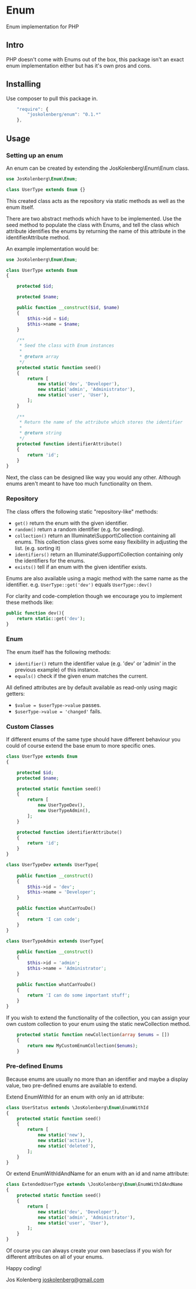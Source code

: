 # Enum
Enum implementation for PHP

## Intro
PHP doesn't come with Enums out of the box, this package isn't an exact enum implementation either but has it's own pros and cons.


## Installing

Use composer to pull this package in.

```js
    "require": {
        "joskolenberg/enum": "0.1.*"
    },
```

## Usage

### Setting up an enum

An enum can be created by extending the JosKolenberg\Enum\Enum class.

```php
use JosKolenberg\Enum\Enum;

class UserType extends Enum {}
```
This created class acts as the repository via static methods as well as the enum itself.

There are two abstract methods which have to be implemented.
Use the seed method to populate the class with Enums, and tell the class which attribute identifies the enums by returning the name of this attribute in the identifierAttribute method.

An example implementation would be:

```php
use JosKolenberg\Enum\Enum;

class UserType extends Enum
{

    protected $id;

    protected $name;

    public function __construct($id, $name)
    {
        $this->id = $id;
        $this->name = $name;
    }

    /**
     * Seed the class with Enum instances
     *
     * @return array
     */
    protected static function seed()
    {
        return [
            new static('dev', 'Developer'),
            new static('admin', 'Administrator'),
            new static('user', 'User'),
        ];
    }

    /**
     * Return the name of the attribute which stores the identifier
     *
     * @return string
     */
    protected function identifierAttribute()
    {
        return 'id';
    }
}
```

Next, the class can be designed like way you would any other. Although enums aren't meant to have too much functionality on them.

### Repository
The class offers the following static "repository-like" methods:
- `get()` return the enum with the given identifier.
- `random()` return a random identifier (e.g. for seeding).
- `collection()` return an Illuminate\Support\Collection containing all enums. This collection class gives some easy flexibility in adjusting the list. (e.g. sorting it)
- `identifiers()` return an Illuminate\Support\Collection containing only the identifiers for the enums.
- `exists()` tell if an enum with the given identifier exists.

Enums are also available using a magic method with the same name as the identifier. e.g. `UserType::get('dev')` equals `UserType::dev()`

For clarity and code-completion though we encourage you to implement these methods like:
```php
public function dev(){
    return static::get('dev');
}
```

### Enum
The enum itself has the following methods:
- `identifier()` return the identifier value (e.g. 'dev' or 'admin' in the previous example) of this instance.
- `equals()` check if the given enum matches the current.

All defined attributes are by default available as read-only using magic getters:
- `$value = $userType->value` passes.
- `$userType->value = 'changed'` fails.

### Custom Classes
If different enums of the same type should have different behaviour you could of course extend the base enum to more specific ones.
```php
class UserType extends Enum
{

    protected $id;
    protected $name;

    protected static function seed()
    {
        return [
            new UserTypeDev(),
            new UserTypeAdmin(),
        ];
    }

    protected function identifierAttribute()
    {
        return 'id';
    }
}

class UserTypeDev extends UserType{
    
    public function __construct()
    {
        $this->id = 'dev';
        $this->name = 'Developer';
    }

    public function whatCanYouDo()
    {
        return 'I can code';
    }
}

class UserTypeAdmin extends UserType{
    
    public function __construct()
    {
        $this->id = 'admin';
        $this->name = 'Administrator';
    }

    public function whatCanYouDo()
    {
        return 'I can do some important stuff';
    }
}
```

If you wish to extend the functionality of the collection, you can assign your own custom collection to your enum using the static newCollection method.
```php
    protected static function newCollection(array $enums = [])
    {
        return new MyCustomEnumCollection($enums);
    }
```

### Pre-defined Enums

Because enums are usually no more than an identifier and maybe a display value, two pre-defined enums are available to extend.

Extend EnumWithId for an enum with only an id attribute:
```php
class UserStatus extends \JosKolenberg\Enum\EnumWithId
{
    protected static function seed()
    {
        return [
            new static('new'),
            new static('active'),
            new static('deleted'),
        ];
    }
}
```
Or extend EnumWithIdAndName for an enum with an id and name attribute:
```php
class ExtendedUserType extends \JosKolenberg\Enum\EnumWithIdAndName
{
    protected static function seed()
    {
        return [
            new static('dev', 'Developer'),
            new static('admin', 'Administrator'),
            new static('user', 'User'),
        ];
    }
}
```
Of course you can always create your own baseclass if you wish for different attributes on all of your enums.

Happy coding!

Jos Kolenberg <joskolenberg@gmail.com>
